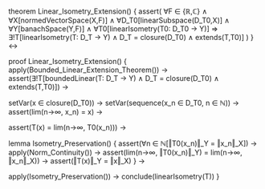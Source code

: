 theorem Linear_Isometry_Extension() {
  assert(
    ∀F ∈ {ℝ,ℂ} ∧
    ∀X[normedVectorSpace(X,F)] ∧
    ∀D_T0[linearSubspace(D_T0,X)] ∧
    ∀Y[banachSpace(Y,F)] ∧
    ∀T0[linearIsometry(T0: D_T0 → Y)] ⇒
    ∃!T[linearIsometry(T: D_T → Y) ∧ D_T = closure(D_T0) ∧ extends(T,T0)]
  )
} ↔

proof Linear_Isometry_Extension() {
  apply(Bounded_Linear_Extension_Theorem()) →
  assert(∃!T[boundedLinear(T: D_T → Y) ∧ D_T = closure(D_T0) ∧ extends(T,T0)]) →
  
  setVar(x ∈ closure(D_T0)) →
  setVar(sequence(x_n ∈ D_T0, n ∈ ℕ)) →
  assert(lim(n→∞, x_n) = x) →
  
  assert(T(x) = lim(n→∞, T0(x_n))) →
  
  lemma Isometry_Preservation() {
    assert(∀n ∈ ℕ[‖T0(x_n)‖_Y = ‖x_n‖_X]) →
    apply(Norm_Continuity()) →
    assert(lim(n→∞, ‖T0(x_n)‖_Y) = lim(n→∞, ‖x_n‖_X)) →
    assert(‖T(x)‖_Y = ‖x‖_X)
  } →
  
  apply(Isometry_Preservation()) →
  conclude(linearIsometry(T))
}